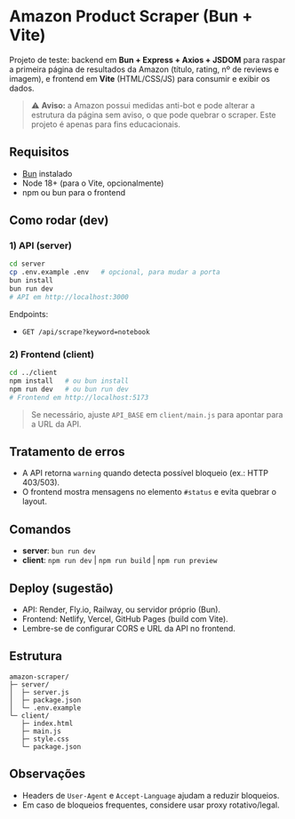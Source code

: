 # Amazon Product Scraper (Bun + Vite)

Projeto de teste: backend em **Bun + Express + Axios + JSDOM** para raspar a primeira página de resultados da Amazon (título, rating, nº de reviews e imagem), e frontend em **Vite** (HTML/CSS/JS) para consumir e exibir os dados.

> ⚠️ **Aviso:** a Amazon possui medidas anti-bot e pode alterar a estrutura da página sem aviso, o que pode quebrar o scraper. Este projeto é apenas para fins educacionais.

## Requisitos
- [Bun](https://bun.sh/) instalado
- Node 18+ (para o Vite, opcionalmente)
- npm ou bun para o frontend

## Como rodar (dev)

### 1) API (server)
```bash
cd server
cp .env.example .env   # opcional, para mudar a porta
bun install
bun run dev
# API em http://localhost:3000
```
Endpoints:
- `GET /api/scrape?keyword=notebook`

### 2) Frontend (client)
```bash
cd ../client
npm install   # ou bun install
npm run dev   # ou bun run dev
# Frontend em http://localhost:5173
```

> Se necessário, ajuste `API_BASE` em `client/main.js` para apontar para a URL da API.

## Tratamento de erros
- A API retorna `warning` quando detecta possível bloqueio (ex.: HTTP 403/503).
- O frontend mostra mensagens no elemento `#status` e evita quebrar o layout.

## Comandos
- **server**: `bun run dev`
- **client**: `npm run dev` | `npm run build` | `npm run preview`

## Deploy (sugestão)
- API: Render, Fly.io, Railway, ou servidor próprio (Bun).
- Frontend: Netlify, Vercel, GitHub Pages (build com Vite).
- Lembre-se de configurar CORS e URL da API no frontend.

## Estrutura
```
amazon-scraper/
├─ server/
│  ├─ server.js
│  ├─ package.json
│  └─ .env.example
└─ client/
   ├─ index.html
   ├─ main.js
   ├─ style.css
   └─ package.json
```

## Observações
- Headers de `User-Agent` e `Accept-Language` ajudam a reduzir bloqueios.
- Em caso de bloqueios frequentes, considere usar proxy rotativo/legal.
